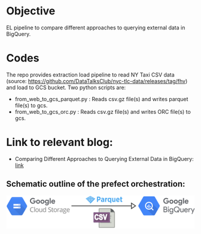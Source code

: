 # Objective

EL pipeline to compare different approaches to querying external data in BigQuery.

# Codes

The repo provides extraction load pipeline to read NY Taxi CSV data (source: https://github.com/DataTalksClub/nyc-tlc-data/releases/tag/fhv) and load to GCS bucket. Two python scripts are:

* from_web_to_gcs_parquet.py : Reads csv.gz file(s) and writes parquet file(s) to gcs.
* from_web_to_gcs_orc.py : Reads csv.gz file(s) and writes ORC file(s) to gcs.

# Link to relevant blog:
* Comparing Different Approaches to Querying External Data in BigQuery: [link](https://mahdimoosa.substack.com/p/comparing-different-approaches-to)

## Schematic outline of the prefect orchestration:

![My Image](images/BigQuery_External_Table.jpg)